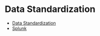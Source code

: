 # Data Standardization

* [Data Standardization](data-standardization-pdap-docs-1.0.0-documentation.md)
* [Splunk](splunk.md)

